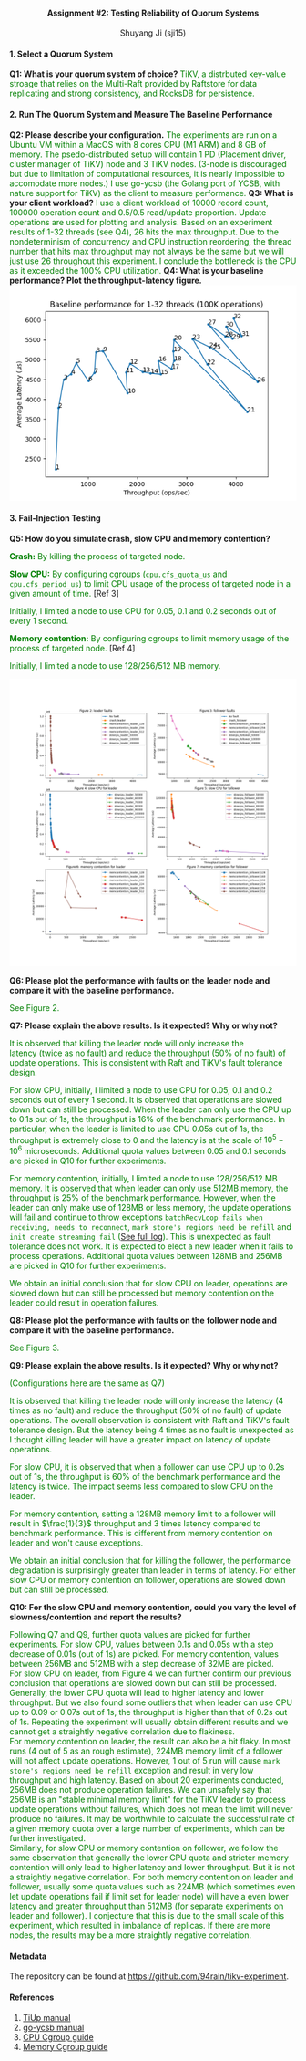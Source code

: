 <h4 align="center"> Assignment #2: Testing Reliability of Quorum Systems</h1>

<center>Shuyang Ji (sji15)</center>

#### 1. Select a Quorum System
**Q1: What is your quorum system of choice?**
<span style="color: green">TiKV, a distrbuted key-value stroage that relies on the Multi-Raft provided by Raftstore for data replicating and strong consistency, and RocksDB for persistence. </span>

#### **2. Run The Quorum System and Measure The Baseline Performance**
**Q2: Please describe your configuration.**
<span style="color: green">The experiments are run on a Ubuntu VM within a MacOS with 8 cores CPU (M1 ARM) and 8 GB of memory.</span>
<span style="color: green">The psedo-distributed setup will contain 1 PD (Placement driver, cluster manager of TiKV) node and 3 TiKV nodes.</span> 
<span style="color: green">(3-node is discouraged but due to limitation of computational resources, it is nearly impossible to accomodate more nodes.)</span>
<span style="color: green">I use go-ycsb (the Golang port of YCSB, with nature support for TiKV) as the client to measure performance.</span>
**Q3: What is your client workload?**
<span style="color: green">I use a client workload of 10000 record count, 100000 operation count and 0.5/0.5 read/update proportion. Update operations are used for plotting and analysis.</span>
<span style="color: green">Based on an experiment results of 1-32 threads (see Q4), 26 hits the max throughput. Due to the nondeterminism of concurrency and CPU instruction reordering, the thread number that hits max throughput may not always be the same but we will just use 26 throughout this experiment.</span>
<span style="color: green">I conclude the bottleneck is the CPU as it exceeded the 100% CPU utilization.</span>
**Q4: What is your baseline performance? Plot the throughput-latency figure.**
![](assets/baseline.png)

<div style="page-break-after: always;"></div>

#### **3. Fail-Injection Testing**

**Q5: How do you simulate crash, slow CPU and memory contention?**

<span style="color: green"><b>Crash:</b> By killing the process of targeted node.</span> 

<span style="color: green"><b>Slow CPU:</b> By configuring cgroups (`cpu.cfs_quota_us` and `cpu.cfs_period_us`) to limit CPU usage of the process of targeted node in a given amount of time.</span> [Ref 3]

<span style="color: green">Initially, I limited a node to use CPU for 0.05, 0.1 and 0.2 seconds out of every 1 second.</span>

<span style="color: green"><b>Memory contention:</b> By configuring cgroups to limit memory usage of the process of targeted node.</span> [Ref 4]

<span style="color: green">Initially, I limited a node to use 128/256/512 MB memory.</span>

![](assets/fault.png)

**Q6: Please plot the performance with faults on the** **leader** **node and compare it with the baseline performance.**

<span style="color: green">See Figure 2.</span>

<div style="page-break-after: always;"></div>

**Q7: Please explain the above results. Is it expected? Why or why not?**

<span style="color: green">It is observed that killing the leader node will only increase the latency (twice as no fault) and reduce the throughput (50% of no fault) of update operations. This is consistent with Raft and TiKV's fault tolerance design.</span>

<span style="color: green">For slow CPU, initially, I limited a node to use CPU for 0.05, 0.1 and 0.2 seconds out of every 1 second. It is observed that operations are slowed down but can still be processed. When the leader can only use the CPU up to 0.1s out of 1s, the throughput is 16% of the benchmark performance. In particular, when the leader is limited to use CPU 0.05s out of 1s, the throughput is extremely close to 0 and the latency is at the scale of $10^5-10^6$ microseconds. Additional quota values between 0.05 and 0.1 seconds are picked in Q10 for further experiments.</span> 

<span style="color: green">For memory contention, initially, I limited a node to use 128/256/512 MB memory. It is observed that when leader can only use 512MB memory, the throughput is 25% of the benchmark performance. However, when the leader can only make use of 128MB  or less memory, the update operations will fail and continue to throw exceptions `batchRecvLoop fails when receiving, needs to reconnect`, `mark store's regions need be refill` and `init create streaming fail` ([See full log](https://github.com/94rain/tikv-experiment/blob/main/logs/memcontention_leader_128)). This is unexpected as fault tolerance does not work. It is expected to elect a new leader when it fails to process operations. Additional quota values between 128MB and 256MB are picked in Q10 for further experiments.</span>

<span style="color: green">We obtain an initial conclusion that for slow CPU on leader, operations are slowed down but can still be processed but memory contention on the leader could result in operation failures.</span>



**Q8: Please plot the performance with faults on the** **follower** **node and compare it with the baseline performance.**

<span style="color: green">See Figure 3.</span>

**Q9: Please explain the above results. Is it expected? Why or why not?**

<span style="color: green">(Configurations here are the same as Q7)</span>

<span style="color: green">It is observed that killing the leader node will only increase the latency (4 times as no fault) and reduce the throughput (50% of no fault) of update operations. The overall observation is consistent with Raft and TiKV's fault tolerance design. But the latency being 4 times as no fault is unexpected as I thought killing leader will have a greater impact on latency of update operations.</span>

<span style="color: green">For slow CPU, it is observed that when a follower can use CPU up to 0.2s out of 1s, the throughput is 60% of the benchmark performance and the latency is twice. The impact seems less compared to slow CPU on the leader.</span> 

<span style="color: green">For memory contention, setting a 128MB memory limit to a follower will result in $\frac{1}{3}$ throughput and 3 times latency compared to benchmark performance. This is different from memory contention on leader and won't cause exceptions.</span> 

<span style="color: green">We obtain an initial conclusion that for killing the follower, the performance degradation is surprisingly greater than leader in terms of latency. For either slow CPU or memory contention on follower, operations are slowed down but can still be processed.</span>

<div style="page-break-after: always;"></div>

**Q10: For the slow CPU and memory contention, could you vary the level of slowness/contention and report the results?**

<span style="color: green">Following Q7 and Q9, further quota values are picked for further experiments. For slow CPU, values between 0.1s and 0.05s with a step decrease of 0.01s (out of 1s) are picked. For memory contention, values between 256MB and 512MB with a step decrease of 32MB are picked.</br>For slow CPU on leader, from Figure 4 we can further confirm our previous conclusion that operations are slowed down but can still be processed. Generally, the lower CPU quota will lead to higher latency and lower throughput. But we also found some outliers that when leader can use CPU up to 0.09 or 0.07s out of 1s, the throughput is higher than that of 0.2s out of 1s. Repeating the experiment will usually obtain different results and we cannot get a straightly negative correlation due to flakiness.</br>For memory contention on leader, the result can also be a bit flaky. In most runs (4 out of 5 as an rough estimate), 224MB memory limit of a follower will not affect update operations. However, 1 out of 5 run will cause `mark store's regions need be refill` exception and result in very low throughput and high latency. Based on about 20 experiments conducted, 256MB does not produce operation failures. We can unsafely say that 256MB is an "stable minimal memory limit" for the TiKV leader to process update operations without failures, which does not mean the limit will never produce no failures. It may be worthwhile to calculate the successful rate of a given memory quota over a large number of experiments, which can be further investigated.</br>Similarly, for slow CPU or memory contention on follower, we follow the same observation that generally the lower CPU quota and stricter memory contention will only lead to higher latency and lower throughput. But it is not a straightly negative correlation. For both memory contention on leader and follower, usually some quota values such as 224MB (which sometimes even let update operations fail if limit set for leader node) will have a even lower latency and greater throughput than 512MB (for separate experiments on leader and follower). I conjecture that this is due to the small scale of this experiment, which resulted in imbalance of replicas. If there are more nodes, the results may be a more straightly negative correlation.</span>


#### Metadata

The repository can be found at https://github.com/94rain/tikv-experiment.

#### References
1. [TiUp manual](https://github.com/pingcap/tiup/blob/master/doc/user/overview.md)
2. [go-ycsb manual](https://github.com/pingcap/go-ycsb)
3. [CPU Cgroup guide](https://access.redhat.com/documentation/en-us/red_hat_enterprise_linux/6/html/resource_management_guide/sec-cpu)
4. [Memory Cgroup guide](https://access.redhat.com/documentation/en-us/red_hat_enterprise_linux/6/html/resource_management_guide/sec-memory)
